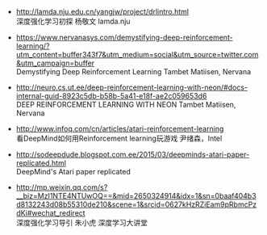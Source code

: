 

* http://lamda.nju.edu.cn/yangjw/project/drlintro.html   
深度强化学习初探 杨敬文 lamda.nju

* https://www.nervanasys.com/demystifying-deep-reinforcement-learning/?utm_content=buffer343f7&utm_medium=social&utm_source=twitter.com&utm_campaign=buffer   
Demystifying Deep Reinforcement Learning  Tambet Matiisen, Nervana  

* http://neuro.cs.ut.ee/deep-reinforcement-learning-with-neon/#docs-internal-guid-8923c5db-b58b-5a41-e18f-ae2c059653d6  
DEEP REINFORCEMENT LEARNING WITH NEON  Tambet Matiisen, Nervana

* http://www.infoq.com/cn/articles/atari-reinforcement-learning  
看DeepMind如何用Reinforcement learning玩游戏 尹绪森，Intel

* http://sodeepdude.blogspot.com.ee/2015/03/deepminds-atari-paper-replicated.html  
DeepMind's Atari paper replicated    

* http://mp.weixin.qq.com/s?__biz=MzI1NTE4NTUwOQ==&mid=2650324914&idx=1&sn=0baaf404b3d8132243d08b55310de210&scene=1&srcid=0627kHzRZiEam9pRbmcPzdKi#wechat_redirect   
深度强化学习导引 朱小虎 深度学习大讲堂
